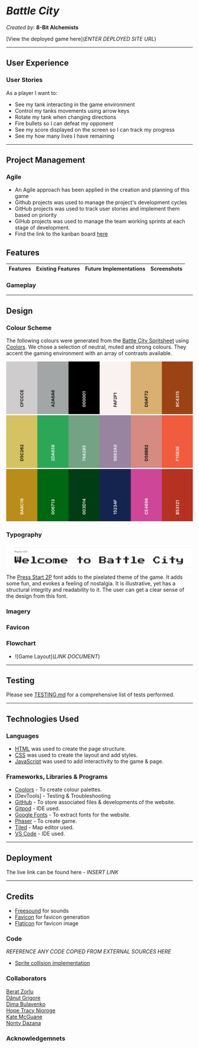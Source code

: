 # *Battle City*

*Created by:* <strong>8-Bit Alchemists</strong>

[View the deployed game here](*ENTER DEPLOYED SITE URL*)

---

## User Experience


### User Stories

As a player I want to:
- See my tank interacting in the game environment
- Control my tanks movements using arrow keys
- Rotate my tank when changing directions
- Fire bullets so I can defeat my opponent
- See my score displayed on the screen so I can track my progress
- See my how many lives I have remaining

---

## Project Management
### Agile
- An Agile approach has been applied in the creation and planning of this game
- Github projects was used to manage the project's development cycles
- GitHub projects was used to track user stories and implement them based on priority
- GiHub projects was used to manage the team working sprints at each stage of development.
- Find the link to the kanban board [here](https://github.com/users/Dima-Bulavenko/projects/7/views/1)

## Features

| Features | Existing Features | Future Implementations | Screenshots |
| --- | --- | --- | --- |

### Gameplay

---

## Design


### Colour Scheme

The following colours were generated from the [Battle City Spritsheet](assets/battle_city_spritesheet.png) using [Coolors](https://coolors.co/). We chose a selection of neutral, muted and strong colours. They accent the gaming environment with an array of contrasts available.

![Battle City Neutral Colour Palette](docs/design/battle_city_neutral.png)
![Battle City Muted Colour Palette](docs/design/battle_city_muted.png)
![Battle City Strong Colour Palette](docs/design/battle_city_strong.png)


### Typography

![Battle City Font](docs/fonts/battle_city_font.PNG)
The [Press Start 2P](https://fonts.google.com/specimen/Press+Start+2P?preview.text=Welcome%20to%20Battle%20City&query=Press+Start+2P) font adds to the pixelated theme of the game. It adds some fun, and evokes a feeling of nostalgia. It is illustrative, yet has a structural integrity and readability to it. The user can get a clear sense of the design from this font.


### Imagery


### Favicon


### Flowchart

- ![Game Layout](*LINK DOCUMENT*)

---

## Testing

Please see [TESTING.md](TESTING.md) for a comprehensive list of tests performed.

---

## Technologies Used


### Languages

- [HTML](https://developer.mozilla.org/en-US/docs/Web/HTML) was used to create the page structure.
- [CSS](https://developer.mozilla.org/en-US/docs/Web/css) was used to create the layout and add styles.
- [JavaScript](https://developer.mozilla.org/en-US/docs/Web/JavaScript) was used to add interactivity to the game & page.


### Frameworks, Libraries & Programs

- [Coolors](https://coolors.co/) - To create colour palettes.
- [DevTools] - Testing & Troubleshooting
- [GitHub](https://github.com/) - To store associated files & developments of the website.
- [Gitpod](https://www.gitpod.io/) - IDE used.
- [Google Fonts](https://fonts.google.com/) - To extract fonts for the website.
- [Phaser](https://phaser.io/) - To create game.
- [Tiled](https://www.mapeditor.org/) - Map editor used.
- [VS Code](https://code.visualstudio.com/) - IDE used.


---

## Deployment



The live link can be found here - *INSERT LINK*


---

## Credits

* [Freesound](https://freesound.org/) for sounds
* [Favicon](https://favicon.io/) for favicon generation
* [Flaticon](https://favicon.io/) for favicon image

### Code
*REFERENCE ANY CODE COPIED FROM EXTERNAL SOURCES HERE*
- [Sprite collision implementation](https://stackoverflow.com/questions/56729650/phaser3-detecting-sprite-collision)

### Collaborators

[Berat Zorlu]()<br>
[Dănuț Grigore](https://github.com/Danut89)<br>
[Dima Bulavenko](https://github.com/Dima-Bulavenko)<br>
[Hope Tracy Njoroge](https://github.com/Njorogetracy)<br>
[Kate McGuane](https://github.com/KateMcGuane)<br>
[Nonty Dazana](https://github.com/NontyD)

### Acknowledgemnets
